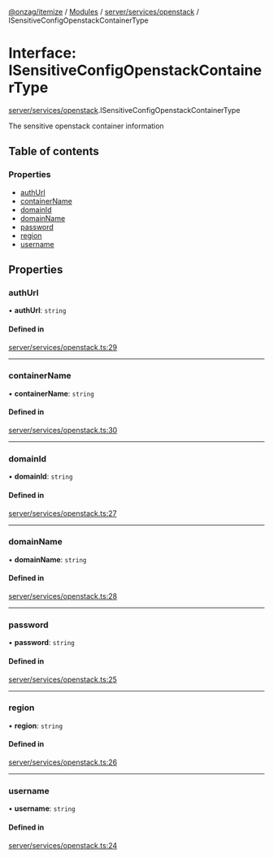 [@onzag/itemize](../README.md) / [Modules](../modules.md) / [server/services/openstack](../modules/server_services_openstack.md) / ISensitiveConfigOpenstackContainerType

# Interface: ISensitiveConfigOpenstackContainerType

[server/services/openstack](../modules/server_services_openstack.md).ISensitiveConfigOpenstackContainerType

The sensitive openstack container information

## Table of contents

### Properties

- [authUrl](server_services_openstack.ISensitiveConfigOpenstackContainerType.md#authurl)
- [containerName](server_services_openstack.ISensitiveConfigOpenstackContainerType.md#containername)
- [domainId](server_services_openstack.ISensitiveConfigOpenstackContainerType.md#domainid)
- [domainName](server_services_openstack.ISensitiveConfigOpenstackContainerType.md#domainname)
- [password](server_services_openstack.ISensitiveConfigOpenstackContainerType.md#password)
- [region](server_services_openstack.ISensitiveConfigOpenstackContainerType.md#region)
- [username](server_services_openstack.ISensitiveConfigOpenstackContainerType.md#username)

## Properties

### authUrl

• **authUrl**: `string`

#### Defined in

[server/services/openstack.ts:29](https://github.com/onzag/itemize/blob/73e0c39e/server/services/openstack.ts#L29)

___

### containerName

• **containerName**: `string`

#### Defined in

[server/services/openstack.ts:30](https://github.com/onzag/itemize/blob/73e0c39e/server/services/openstack.ts#L30)

___

### domainId

• **domainId**: `string`

#### Defined in

[server/services/openstack.ts:27](https://github.com/onzag/itemize/blob/73e0c39e/server/services/openstack.ts#L27)

___

### domainName

• **domainName**: `string`

#### Defined in

[server/services/openstack.ts:28](https://github.com/onzag/itemize/blob/73e0c39e/server/services/openstack.ts#L28)

___

### password

• **password**: `string`

#### Defined in

[server/services/openstack.ts:25](https://github.com/onzag/itemize/blob/73e0c39e/server/services/openstack.ts#L25)

___

### region

• **region**: `string`

#### Defined in

[server/services/openstack.ts:26](https://github.com/onzag/itemize/blob/73e0c39e/server/services/openstack.ts#L26)

___

### username

• **username**: `string`

#### Defined in

[server/services/openstack.ts:24](https://github.com/onzag/itemize/blob/73e0c39e/server/services/openstack.ts#L24)
